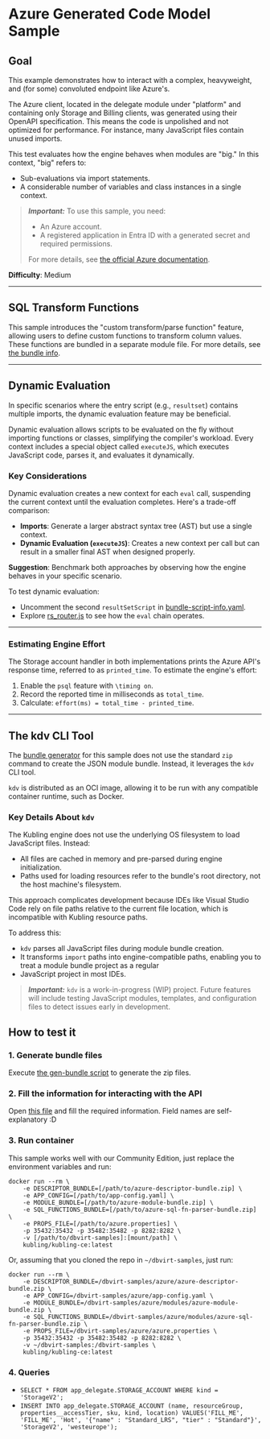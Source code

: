 # Azure Generated Code Model Sample

## Goal
This example demonstrates how to interact with a complex, heavyweight, and (for some) convoluted endpoint like Azure's.

The Azure client, located in the delegate module under "platform" and containing only Storage and Billing clients, 
was generated using their OpenAPI specification. This means the code is unpolished and not optimized for performance. 
For instance, many JavaScript files contain unused imports.

This test evaluates how the engine behaves when modules are "big." In this context, "big" refers to:
- Sub-evaluations via import statements.
- A considerable number of variables and class instances in a single context.

> **_Important:_** To use this sample, you need:
> - An Azure account.
> - A registered application in Entra ID with a generated secret and required permissions.
>
> For more details, see [the official Azure documentation](https://learn.microsoft.com/en-us/entra/identity-platform/quickstart-configure-app-access-web-apis#application-permission-to-microsoft-graph).

**Difficulty**: Medium

---

## SQL Transform Functions
This sample introduces the "custom transform/parse function" feature, allowing users to define custom functions to 
transform column values. These functions are bundled in a separate module file. 
For more details, see [the bundle info](modules/parser/bundle-sql-function-info.yaml).

---

## Dynamic Evaluation
In specific scenarios where the entry script (e.g., `resultset`) contains multiple imports, the dynamic evaluation 
feature may be beneficial.

Dynamic evaluation allows scripts to be evaluated on the fly without importing functions or classes, simplifying 
the compiler's workload. Every context includes a special object called `executeJS`, which executes JavaScript code, 
parses it, and evaluates it dynamically.

### Key Considerations
Dynamic evaluation creates a new context for each `eval` call, suspending the current context until the evaluation completes. 
Here's a trade-off comparison:
- **Imports**: Generate a larger abstract syntax tree (AST) but use a single context.
- **Dynamic Evaluation (`executeJS`)**: Creates a new context per call but can result in a smaller final AST when designed properly.

**Suggestion**: Benchmark both approaches by observing how the engine behaves in your specific scenario.

To test dynamic evaluation:
- Uncomment the second `resultSetScript` in [bundle-script-info.yaml](modules%2Fdelegate%2Fbundle-script-info.yaml).
- Explore [rs_router.js](modules%2Fdelegate%2Faction%2Frs_router.js) to see how the `eval` chain operates.

---

### Estimating Engine Effort
The Storage account handler in both implementations prints the Azure API's response time, referred to as `printed_time`. 
To estimate the engine's effort:
1. Enable the `psql` feature with `\timing on`.
2. Record the reported time in milliseconds as `total_time`.
3. Calculate: `effort(ms) = total_time - printed_time`.

---

## The kdv CLI Tool
The [bundle generator](gen-bundles.sh) for this sample does not use the standard `zip` command to create the JSON module bundle. 
Instead, it leverages the `kdv` CLI tool.

`kdv` is distributed as an OCI image, allowing it to be run with any compatible container runtime, such as Docker.

### Key Details About `kdv`
The Kubling engine does not use the underlying OS filesystem to load JavaScript files. Instead:
- All files are cached in memory and pre-parsed during engine initialization.
- Paths used for loading resources refer to the bundle's root directory, not the host machine's filesystem.

This approach complicates development because IDEs like Visual Studio Code rely on file paths relative to the current 
file location, which is incompatible with Kubling resource paths.

To address this:
- `kdv` parses all JavaScript files during module bundle creation.
- It transforms `import` paths into engine-compatible paths, enabling you to treat a module bundle project as a regular 
- JavaScript project in most IDEs.

> **_Important:_** `kdv` is a work-in-progress (WIP) project. Future features will include testing JavaScript modules, templates, and configuration files to detect issues early in development.

## How to test it

### 1. Generate bundle files
Execute [the gen-bundle script](gen-bundles.sh) to generate the zip files.

### 2. Fill the information for interacting with the API
Open [this file](azure.properties) and fill the required information. Field names are self-explanatory :D

### 3. Run container
This sample works well with our Community Edition, just replace the environment variables and run:

```
docker run --rm \ 
    -e DESCRIPTOR_BUNDLE=[/path/to/azure-descriptor-bundle.zip] \
    -e APP_CONFIG=[/path/to/app-config.yaml] \
    -e MODULE_BUNDLE=[/path/to/azure-module-bundle.zip] \
    -e SQL_FUNCTIONS_BUNDLE=[/path/to/azure-sql-fn-parser-bundle.zip] \
    -e PROPS_FILE=[/path/to/azure.properties] \
    -p 35432:35432 -p 35482:35482 -p 8282:8282 \
    -v [/path/to/dbvirt-samples]:[mount/path] \
    kubling/kubling-ce:latest
```

Or, assuming that you cloned the repo in `~/dbvirt-samples`, just run:
```
docker run --rm \
    -e DESCRIPTOR_BUNDLE=/dbvirt-samples/azure/azure-descriptor-bundle.zip \
    -e APP_CONFIG=/dbvirt-samples/azure/app-config.yaml \
    -e MODULE_BUNDLE=/dbvirt-samples/azure/modules/azure-module-bundle.zip \
    -e SQL_FUNCTIONS_BUNDLE=/dbvirt-samples/azure/modules/azure-sql-fn-parser-bundle.zip \
    -e PROPS_FILE=/dbvirt-samples/azure/azure.properties \
    -p 35432:35432 -p 35482:35482 -p 8282:8282 \
    -v ~/dbvirt-samples:/dbvirt-samples \
    kubling/kubling-ce:latest
```

### 4. Queries
* `SELECT * FROM app_delegate.STORAGE_ACCOUNT WHERE kind = 'StorageV2';`
* `INSERT INTO app_delegate.STORAGE_ACCOUNT (name, resourceGroup, properties__accessTier, sku, kind, location)
   VALUES('FILL_ME', 'FILL_ME', 'Hot', '{"name" : "Standard_LRS", "tier" : "Standard"}', 'StorageV2', 'westeurope');`